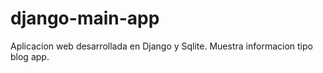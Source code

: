 # django-main-app
Aplicacion web desarrollada en Django y Sqlite. Muestra informacion tipo blog app.
